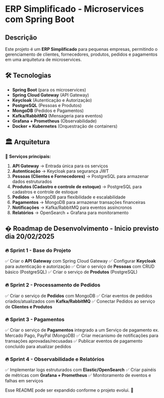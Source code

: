 # ERP Simplificado - Microservices com Spring Boot

## Descrição
Este projeto é um **ERP Simplificado** para pequenas empresas, permitindo o gerenciamento de clientes, fornecedores, produtos, pedidos e pagamentos em uma arquitetura de microservices.

## 🛠️ Tecnologias
- **Spring Boot** (para os microservices)
- **Spring Cloud Gateway** (API Gateway)
- **Keycloak** (Autenticação e Autorização)
- **PostgreSQL** (Pessoas e Produtos)
- **MongoDB** (Pedidos e Pagamentos)
- **Kafka/RabbitMQ** (Mensageria para eventos)
- **Grafana + Prometheus** (Observabilidade)
- **Docker + Kubernetes** (Orquestração de containers)

## 🏛️ Arquitetura
📌 **Serviços principais:**
1. **API Gateway** → Entrada única para os serviços
2. **Autenticação** → Keycloak para segurança JWT
3. **Pessoas (Clientes e Fornecedores)** → PostgreSQL para armazenar dados estruturados
4. **Produtos (Cadastro e controle de estoque)** → PostgreSQL para cadastros e controle de estoque
5. **Pedidos** → MongoDB para flexibilidade e escalabilidade
6. **Pagamentos** → MongoDB para armazenar transações financeiras
7. **Notificações** → Kafka/RabbitMQ para eventos assíncronos
8. **Relatórios** → OpenSearch + Grafana para monitoramento

## � Roadmap de Desenvolvimento - Inicio previsto dia 20/02/2025

### 🔥 Sprint 1 - Base do Projeto
✅ Criar o **API Gateway** com Spring Cloud Gateway
✅ Configurar **Keycloak** para autenticação e autorização
✅ Criar o serviço de **Pessoas** com CRUD básico (PostgreSQL)
✅ Criar o serviço de **Produtos** (PostgreSQL)

### 🔥 Sprint 2 - Processamento de Pedidos
✅ Criar o serviço de **Pedidos** com MongoDB
✅ Criar eventos de pedidos criados/atualizados com **Kafka/RabbitMQ**
✅ Conectar Pedidos ao serviço de **Clientes e Produtos**

### 🔥 Sprint 3 - Pagamentos
✅ Criar o serviço de **Pagamentos** integrado a um Serviço de pagamento ex. Mercado Pago, PayPal (MongoDB)
✅ Criar mecanismo de notificações para transações aprovadas/recusadas
✅ Publicar eventos de pagamento concluído para atualizar pedidos

### 🔥 Sprint 4 - Observabilidade e Relatórios
✅ Implementar logs estruturados com **Elastic/OpenSearch**
✅ Criar painéis de métricas com **Grafana + Prometheus**
✅ Monitoramento de eventos e falhas em serviços

Esse README pode ser expandido conforme o projeto evolui. 🚀
